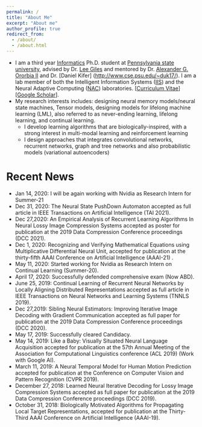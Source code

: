 ```yaml
---
permalink: /
title: "About Me"
excerpt: "About me"
author_profile: true
redirect_from: 
  - /about/
  - /about.html
---
```


* I am a third year [Informatics](https://ist.psu.edu/) Ph.D. student at [Pennsylvania state university](https://www.psu.edu/), advised by Dr. [Lee Giles](https://clgiles.ist.psu.edu/) and mentored by Dr. [Alexander G. Ororbia II](https://www.cs.rit.edu/~ago/) and Dr. [Daniel Kifer] (http://www.cse.psu.edu/~duk17/). I am a lab member of both the Intelligent Information Systems ([IIS](http://iis.ist.psu.edu/)) and the Neural Adaptive Computing ([NAC](https://www.cs.rit.edu/~ago/nac_lab.html)) laboratories. [[Curriculum Vitae](http://ankurmali.github.io/files/Curriculum_Vitae.pdf)] [[Google Scholar](https://scholar.google.co.in/citations?user=ogxlzgcAAAAJ&hl=en)].
* My research interests includes: designing neural memory models/neural state machines, Tensor models, designing models for lifelong machine learning (LML), also referred to as never-ending learning, lifelong learning, and continual learning.
  * I develop learning algorithms that are biologically-inspired, with a strong interest in multi-modal learning and reinforcement learning
  * I design approaches that integrates convolutional networks, recurrent networks, graph and tree networks and also probabilistic models (variational autoencoders)
        
# Recent News
* Jan 14, 2020: I will be again working with Nvidia as Research Intern for Summer-21
* Dec 31, 2020: The Neural State PushDown Automaton accepted as full article in IEEE Transactions on Artificial Intelligence (TAI 2021).
* Dec 27,2020: An Empirical Analysis of Recurrent Learning Algorithms In Neural Lossy Image Compression Systems accepted as poster for publication at the 2019 Data Compression Conference proceedings (DCC 2021).
* Dec 1, 2020: Recognizing and Verifying Mathematical Equations using Multiplicative Differential Neural Unit, accepted for publication at the thirty-fifth AAAI Conference on Artificial Intelligence (AAAI-21) .
* May 11, 2020: Started working for Nvidia as Research Intern on Continual Learning (Summer-20). 
* April 17, 2020: Successfully defended comprehensive exam (Now ABD).
* June 25, 2019: Continual Learning of Recurrent Neural Networks by Locally Aligning Distributed Representations accepted as full article in IEEE Transactions on Neural Networks and Learning Systems (TNNLS 2019).
* Dec 27,2019: Sibling Neural Estimators: Improving Iterative Image Decoding with Gradient Communication accepted as full paper for publication at the 2019 Data Compression Conference proceedings (DCC 2020).
* May 17, 2019: Successfully cleared Candidacy. 
* May 14, 2019: Like a Baby: Visually Situated Neural Language Acquisition accepted for publication at the 57th Annual Meeting of the Association for Computational Linguistics conference (ACL 2019) (Work with Google AI).
* March 11, 2019: A Neural Temporal Model for Human Motion Prediction accepted for publication at the Conference on Computer Vision and Pattern Recognition (CVPR 2019).
* December 27, 2018: Learned Neural Iterative Decoding for Lossy Image Compression Systems accepted as full paper for publication at the 2019 Data Compression Conference proceedings (DCC 2019).
* October 31, 2018: Biologically Motivated Algorithms for Propagating Local Target Representations, accepted for publication at the Thirty-Third AAAI Conference on Artificial Intelligence (AAAI-19). 
